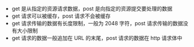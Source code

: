   - get 是从指定的资源请求数据，post 是向指定的资源提交要处理的数据
  - get 请求可以被缓存，post 请求不会被缓存
  - get 请求传输的数据有长度限制，一般为 2048 字符，post 请求传输的数据没有大小限制
  - get 请求的数据一般追加在 URL 的末尾，post 请求的数据在 http 请求体中

